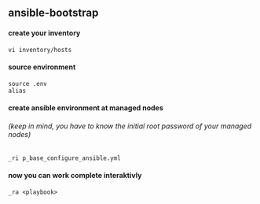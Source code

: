 ## ansible-bootstrap

#### create your inventory
```
vi inventory/hosts
```

#### source environment
```
source .env
alias
```

#### create ansible environment at managed nodes 
###### (keep in mind, you have to know the initial root password of your managed nodes)
```
_ri p_base_configure_ansible.yml
```

#### now you can work complete interaktivly
```
_ra <playbook>
```
